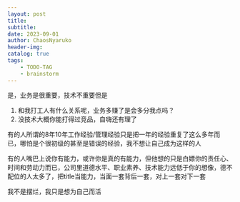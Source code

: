 ```yaml
---
layout: post
title: 
subtitle: 
date: 2023-09-01
author: ChaosNyaruko
header-img: 
catalog: true
tags:
    - TODO-TAG
    - brainstorm
---
```

是，业务是很重要，技术不重要但是
1. 和我打工人有什么关系呢，业务多赚了是会多分我点吗？
2. 没技术大概你能打得过竞品，自嗨还有理了

有的人所谓的8年10年工作经验/管理经验只是把一年的经验重复了这么多年而已，哪怕是个很初级的甚至是错误的经验，我不想让自己成为这样的人

有的人嘴巴上说你有能力，或许你是真的有能力，但他想的只是白嫖你的责任心、时间和劳动力而已，公司里道德水平、职业素养、技术能力远低于你的想像，德不配位的人太多了，把title当能力，当面一套背后一套，对上一套对下一套


我不是摆烂，我只是想为自己而活

